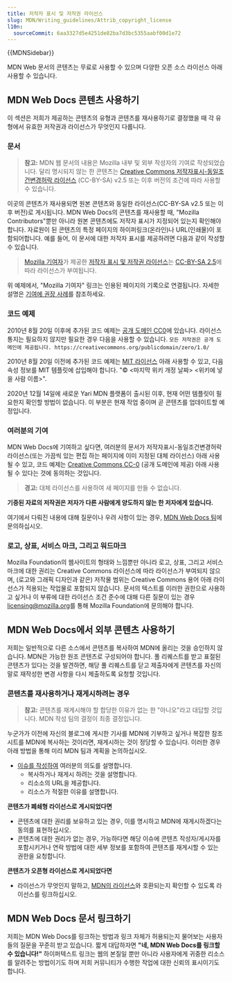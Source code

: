 ```yaml
---
title: 저작자 표시 및 저작권 라이선스
slug: MDN/Writing_guidelines/Attrib_copyright_license
l10n:
  sourceCommit: 6aa3327d5e4251de82ba7d3bc5355aabf00d1e72
---
```


{{MDNSidebar}}

MDN Web 문서의 콘텐츠는 무료로 사용할 수 있으며 다양한 오픈 소스 라이선스 아래 사용할 수 있습니다.

## MDN Web Docs 콘텐츠 사용하기

이 섹션은 저희가 제공하는 콘텐츠의 유형과 콘텐츠를 재사용하기로 결정했을 때 각 유형에서 유효한 저작권과 라이선스가 무엇인지 다룹니다.

### 문서

> **참고:** MDN 웹 문서의 내용은 Mozilla 내부 및 외부 작성자의 기여로 작성되었습니다. 달리 명시되지 않는 한 콘텐츠는 [Creative Commons 저작자표시-동일조건변경허락 라이선스](https://creativecommons.org/licenses/by-sa/2.5/) (CC-BY-SA) v2.5 또는 이후 버전의 조건에 따라 사용할 수 있습니다.

이곳의 콘텐츠가 재사용되면 원본 콘텐츠와 동일한 라이선스(CC-BY-SA v2.5 또는 이후 버전)로 게시됩니다. MDN Web Docs의 콘텐츠를 재사용할 때, "Mozilla Contributors"뿐만 아니라 원본 콘텐츠에도 저작자 표시가 지정되어 있는지 확인해야 합니다. 자료원이 된 콘텐츠의 특정 페이지의 하이퍼링크(온라인)나 URL(인쇄물)이 포함되어합니다. 예를 들어, 이 문서에 대한 저작자 표시를 제공하려면 다음과 같이 작성할 수 있습니다.

> [Mozilla 기여자](/ko/docs/MDN/Community/Roles_teams#contributor)가 제공한 [저작자 표시 및 저작권 라이선스](/ko/docs/MDN/Writing_guidelines/Attrib_copyright_license)는 [CC-BY-SA 2.5](https://creativecommons.org/licenses/by-sa/2.5/)에 따라 라이선스가 부여됩니다.

위 예제에서, "Mozilla 기여자" 링크는 인용된 페이지의 기록으로 연결됩니다. 자세한 설명은 [기여에 권장 사례](https://wiki.creativecommons.org/wiki/Recommended_practices_for_attribution)를 참조하세요.

### 코드 예제

2010년 8월 20일 이후에 추가된 코드 예제는 [공개 도메인 CC0](https://creativecommons.org/publicdomain/zero/1.0/)에 있습니다. 라이선스 통지는 필요하지 않지만 필요한 경우 다음을 사용할 수 있습니다. `모든 저작권은 공개 도메인에 제공됩니다. https://creativecommons.org/publicdomain/zero/1.0/`

2010년 8월 20일 이전에 추가된 코드 예제는 [MIT 라이선스](https://opensource.org/license/mit/) 아래 사용할 수 있고, 다음 속성 정보를 MIT 템플릿에 삽입해야 합니다. "© \<마지막 위키 개정 날짜> \<위키에 넣을 사람 이름>".

2020년 12월 14일에 새로운 Yari MDN 플랫폼이 출시된 이후, 현재 어떤 템플릿이 필요한지 확인할 방법이 없습니다. 이 부분은 현재 작업 중이며 곧 콘텐츠를 업데이트할 예정입니다.

### 여러분의 기여

MDN Web Docs에 기여하고 싶다면, 여러분의 문서가 저작자표시-동일조건변경허락 라이선스(또는 가끔씩 있는 편집 하는 페이지에 이미 지정된 대체 라이선스) 아래 사용될 수 있고, 코드 예제는 [Creative Commons CC-0](https://creativecommons.org/publicdomain/zero/1.0/) (공개 도메인에 제공) 아래 사용 될 수 있다는 것에 동의하는 것입니다.

> **경고:** 대체 라이선스를 사용하여 새 페이지를 만들 수 없습니다.

**기증된 자료의 저작권은 저자가 다른 사람에게 양도하지 않는 한 저자에게 있습니다.**

여기에서 다뤄진 내용에 대해 질문이나 우려 사항이 있는 경우, [MDN Web Docs 팀](<(/ko/docs/MDN/Community/Communication_channels)>)에 문의하십시오.

### 로고, 상표, 서비스 마크, 그리고 워드마크

Mozilla Foundation의 웹사이트의 형태와 느낌뿐만 아니라 로고, 상표, 그리고 서비스 마크에 대한 권리는 Creative Commons 라이선스에 따라 라이선스가 부여되지 않으며, (로고와 그래픽 디자인과 같은) 저작물 범위는 Creative Commons 용어 아래 라이선스가 적용되는 작업물로 포함되지 않습니다. 문서의 텍스트를 이러한 권한으로 사용하고 싶거나 이 부류에 대한 라이선스 조건 준수에 대해 다른 질문이 있는 경우 [licensing@mozilla.org](mailto:licensing@mozilla.org)를 통해 Mozilla Foundation에 문의해야 합니다.

## MDN Web Docs에서 외부 콘텐츠 사용하기

저희는 일반적으로 다른 소스에서 콘텐츠를 복사하여 MDN에 올리는 것을 승인하지 않습니다.
MDN은 가능한 원조 콘텐츠로 구성되어야 합니다.
풀 리퀘스트를 받고 표절된 콘텐츠가 있다는 것을 발견하면, 해당 풀 리퀘스트를 닫고 제출자에게 콘텐츠를 자신의 말로 재작성한 변경 사항을 다시 제출하도록 요청할 것입니다.

### 콘텐츠를 재사용하거나 재게시하려는 경우

> **참고:** 콘텐츠를 재게시해야 할 합당한 이유가 없는 한 "아니오"라고 대답할 것입니다.
> MDN 작성 팀의 결정이 최종 결정입니다.

누군가가 이전에 자신의 블로그에 게시한 기사를 MDN에 기부하고 싶거나 복잡한 참조 시트를 MDN에 복사하는 것이라면, 재게시하는 것이 정당할 수 있습니다. 이러한 경우 아래 방법을 통해 미리 MDN 팀과 계획을 논의하십시오.

- [이슈를 작성하여](https://github.com/mdn/mdn/issues/new/choose) 여러분의 의도를 설명합니다.
  - 복사하거나 재게시 하려는 것을 설명합니다.
  - 리소소의 URL을 제공합니다.
  - 리소스가 적절한 이유를 설명합니다.

**콘텐츠가 폐쇄형 라이선스로 게시되었다면**

- 콘텐츠에 대한 권리를 보유하고 있는 경우, 이를 명시하고 MDN에 재게시하겠다는 동의를 표현하십시오.
- 콘텐츠에 대한 권리가 없는 경우, 가능하다면 해당 이슈에 콘텐츠 작성자/게시자를 포함시키거나 연락 방법에 대한 세부 정보를 포함하여 콘텐츠를 재게시할 수 있는 권한을 요청합니다.

**콘텐츠가 오픈형 라이선스로 게시되었다면**

- 라이선스가 무엇인지 말하고, [MDN의 라이선스](https://github.com/mdn/content/blob/main/LICENSE.md)와 호환되는지 확인할 수 있도록 라이선스를 링크하십시오.

## MDN Web Docs 문서 링크하기

저희는 MDN Web Docs를 링크하는 방법과 링크 자체가 허용되는지 물어보는 사용자들의 질문을 꾸준히 받고 있습니다. 짧게 대답하자면 **"네, MDN Web Docs를 링크할 수 있습니다!"** 하이퍼텍스트 링크는 웹의 본질일 뿐만 아니라 사용자에게 귀중한 리소스를 알려주는 방법이기도 하며 저희 커뮤니티가 수행한 작업에 대한 신뢰의 표시이기도 합니다.
